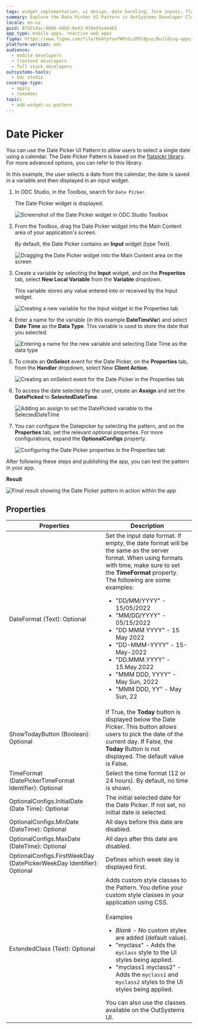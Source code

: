 ```yaml
---
tags: widget implementation, ui design, date handling, form inputs, flatpickr library
summary: Explore the Date Picker UI Pattern in OutSystems Developer Cloud (ODC) for selecting dates using a calendar interface.
locale: en-us
guid: 87d21dac-8006-44b5-8e43-919e93a4e462
app_type: mobile apps, reactive web apps
figma: https://www.figma.com/file/6G4tyYswfWPn5uJPDlBpvp/Building-apps?type=design&node-id=3203%3A13767&t=ZwHw8hXeFhwYsO5V-1
platform-version: odc
audience:
  - mobile developers
  - frontend developers
  - full stack developers
outsystems-tools:
  - odc studio
coverage-type:
  - apply
  - remember
topic:
  - add-widget-ui-pattern
---
```


# Date Picker

You can use the Date Picker UI Pattern to allow users to select a single date using a calendar. The Date Picker Pattern is based on the [flatpickr library](https://flatpickr.js.org/). For more advanced options, you can refer to this library.

In this example, the user selects a date from the calendar, the date is saved in a variable and then displayed in an input widget.

1. In ODC Studio, in the Toolbox, search for `Date Picker`.

    The Date Picker widget is displayed.

    ![Screenshot of the Date Picker widget in ODC Studio Toolbox](images/datepicker-widget-ss.png "Date Picker Widget")

1. From the Toolbox, drag the Date Picker widget into the Main Content area of your application's screen.

    By default, the Date Picker contains an **Input** widget (type Text).

    ![Dragging the Date Picker widget into the Main Content area on the screen](images/datepicker-drag-ss.png "Dragging Date Picker Widget")

1. Create a variable by selecting the **Input** widget, and on the **Properties** tab, select **New Local Variable** from the **Variable** dropdown.

    This variable stores any value entered into or received by the Input widget.

    ![Creating a new variable for the Input widget in the Properties tab](images/datepicker-var-ss.png "Creating a New Variable")

1. Enter a name for the variable (in this example **DateTimeVar**) and select **Date Time** as the **Data Type**. This variable is used to store the date that you selected.

    ![Entering a name for the new variable and selecting Date Time as the data type](images/datepicker-varname-ss.png "Naming the Variable")

1. To create an **OnSelect** event for the Date Picker, on the **Properties** tab, from the **Handler** dropdown, select New **Client Action**.

    ![Creating an onSelect event for the Date Picker in the Properties tab](images/datepicker-clientaction-ss.png "Creating onSelect Event")

1. To access the date selected by the user, create an **Assign** and set the **DatePicked** to **SelectedDateTime**.

    ![Adding an assign to set the DatePicked variable to the SelectedDateTime](images/datepicker-assign-ss.png "Assigning Variable Value")

1. You can configure the Datepicker by selecting the pattern, and on the **Properties** tab, set the relevant optional properties. For more configurations, expand the **OptionalConfigs** property.

    ![Configuring the Date Picker properties in the Properties tab](images/datepicker-properties-ss.png "Setting Date Picker Widget Properties")

After following these steps and publishing the app, you can test the pattern in your app.

**Result**

![Final result showing the Date Picker pattern in action within the app](images/datepicker-result.png "Date Picker pattern Result")

## Properties

| Properties                                                            | Description                                                                                                                                                                                                                                                                                                                                                                                                                                                                                                                                                                                                                           |
|-----------------------------------------------------------------------|---------------------------------------------------------------------------------------------------------------------------------------------------------------------------------------------------------------------------------------------------------------------------------------------------------------------------------------------------------------------------------------------------------------------------------------------------------------------------------------------------------------------------------------------------------------------------------------------------------------------------------------|
| DateFormat (Text): Optional                                           | Set the input date format. If empty, the date format will be the same as the server format. When using formats with time, make sure to set the **TimeFormat** property. The following are some examples:<ul><li>"DD/MM/YYYY" - 15/05/2022 </li> <li>"MM/DD/YYYY" - 05/15/2022</li><li>"DD MMM YYYY" - 15 May 2022</li><li>"DD-MMM-YYYY" - 15-May-2022</li><li>"DD.MMM.YYYY" - 15.May.2022</li><li>"MMM DDD, YYYY" - May Sun, 2022</li><li>"MMM DDD, YY" - May Sun, 22</li></ul>                                                                                                                                                       |
| ShowTodayButton (Boolean): Optional                                   | If True, the **Today** button is displayed below the Date Picker.  This button allows users to pick the date of the current day. If False, the **Today** Button is not displayed. The default value is False.                                                                                                                                                                                                                                                                                                                                                                                                                         |
| TimeFormat (DatePickerTimeFormat Identifier): Optional                | Select the time format (12 or 24 hours). By default, no time is shown.                                                                                                                                                                                                                                                                                                                                                                                                                                                                                                                                                                |
| OptionalConfigs.InitialDate (Date Time): Optional                     | The initial selected date for the Date Picker. If not set, no initial date is selected.                                                                                                                                                                                                                                                                                                                                                                                                                                                                                                                                               |
| OptionalConfigs.MinDate (DateTime): Optional                          | All days before this date are disabled.                                                                                                                                                                                                                                                                                                                                                                                                                                                                                                                                                                                               |
| OptionalConfigs.MaxDate (DateTime): Optional                          | All days after this date are disabled.                                                                                                                                                                                                                                                                                                                                                                                                                                                                                                                                                                                                |
| OptionalConfigs.FirstWeekDay (DatePickerWeekDay Identifier): Optional | Defines which week day is displayed first.                                                                                                                                                                                                                                                                                                                                                                                                                                                                                                                                                                                            |
| ExtendedClass (Text): Optional                                        | Adds custom style classes to the Pattern. You define your custom style classes in your application using CSS. <br/><br/>Examples <ul><li>_Blank_ - No custom styles are added (default value).</li><li>"myclass" - Adds the ``myclass`` style to the UI styles being applied.</li><li>"myclass1 myclass2" - Adds the ``myclass1`` and ``myclass2`` styles to the UI styles being applied.</li></ul>You can also use the classes available on the OutSystems UI. |
